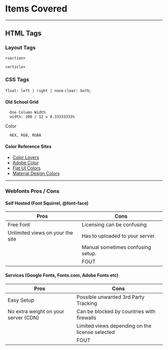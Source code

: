
# Items Covered

---

## HTML Tags

### Layout Tags

`<section>`
  
`<article>`


### CSS Tags

`float: left | right | none`
`clear: both`;

#### Old School Grid

```
  One Column Width
  width: 100 / 12 = 8.33333333%
```

Color

```
  HEX, RGB, RGBA
```

#### Color Reference Sites

* [Color Lovers](https://www.colourlovers.com)
* [Adobe Color](https://color.adobe.com/create)
* [Flat UI Colors](https://flatuicolors.com/)
* [Material Design Colors](https://www.materialui.co/colors)




---


### Webfonts Pros / Cons

#### Self Hosted (Font Squirrel, @font-face)

Pros | Cons
--- | ---
Free Font | Licensing can be confusing
Unlimited views on your the site | Has to uploaded to your server.
&nbsp; | Manual sometimes confusing setup.
&nbsp; | FOUT


#### Services (Google Fonts, Fonts.com, Adobe Fonts etc)

Pros | Cons
--- | ---
Easy Setup | Possible unwanted 3rd Party Tracking
No extra weight on your server (CDN) | Can be blocked by countries with firewalls
&nbsp; | Limited views depending on the license selected
&nbsp; | FOUT
